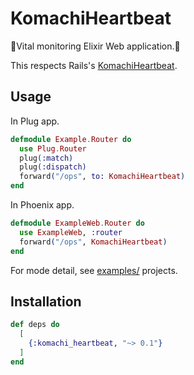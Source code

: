 KomachiHeartbeat
==
🚅Vital monitoring Elixir Web application.🚄

This respects Rails's [KomachiHeartbeat](https://rubygems.org/gems/komachi_heartbeat).

Usage
--
In Plug app.

```elixir
defmodule Example.Router do
  use Plug.Router
  plug(:match)
  plug(:dispatch)
  forward("/ops", to: KomachiHeartbeat)
end
```

In Phoenix app.

```elixir
defmodule ExampleWeb.Router do
  use ExampleWeb, :router
  forward("/ops", KomachiHeartbeat)
end
```

For mode detail, see [examples/](examples/) projects.

Installation
--

```elixir
def deps do
  [
    {:komachi_heartbeat, "~> 0.1"}
  ]
end
```
